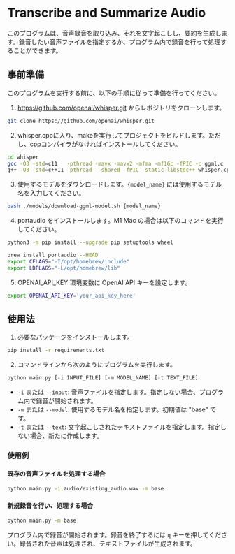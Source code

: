 
# Transcribe and Summarize Audio

このプログラムは、音声録音を取り込み、それを文字起こしし、要約を生成します。録音したい音声ファイルを指定するか、プログラム内で録音を行って処理することができます。

## 事前準備

このプログラムを実行する前に、以下の手順に従って準備を行ってください。

1. https://github.com/openai/whisper.git からレポジトリをクローンします。
```bash
git clone https://github.com/openai/whisper.git
```

2. whisper.cppに入り、makeを実行してプロジェクトをビルドします。ただし、cppコンパイラがなければインストールしてください。
```bash
cd whisper
gcc -O3 -std=c11   -pthread -mavx -mavx2 -mfma -mf16c -fPIC -c ggml.c
g++ -O3 -std=c++11 -pthread --shared -fPIC -static-libstdc++ whisper.cpp ggml.o -o libwhisper.so
```

3. 使用するモデルをダウンロードします。`{model_name}` には使用するモデル名を入力してください。
```bash
bash ./models/download-ggml-model.sh {model_name}
```

4. portaudio をインストールします。M1 Mac の場合は以下のコマンドを実行してください。

```bash
python3 -m pip install --upgrade pip setuptools wheel

brew install portaudio --HEAD
export CFLAGS="-I/opt/homebrew/include"
export LDFLAGS="-L/opt/homebrew/lib"
```

5. OPENAI_API_KEY 環境変数に OpenAI API キーを設定します。
```bash
export OPENAI_API_KEY='your_api_key_here'
```

## 使用法

1. 必要なパッケージをインストールします。
```bash
pip install -r requirements.txt
```

2. コマンドラインから次のようにプログラムを実行します。
```bash
python main.py [-i INPUT_FILE] [-m MODEL_NAME] [-t TEXT_FILE]
```
- `-i` または `--input`: 音声ファイルを指定します。指定しない場合、プログラム内で録音が開始されます。
- `-m` または `--model`: 使用するモデル名を指定します。初期値は "base" です。
- `-t` または `--text`: 文字起こしされたテキストファイルを指定します。指定しない場合、新たに作成します。

### 使用例

#### 既存の音声ファイルを処理する場合

```bash
python main.py -i audio/existing_audio.wav -m base
```

#### 新規録音を行い、処理する場合

```bash
python main.py -m base
```

プログラム内で録音が開始されます。録音を終了するには `q` キーを押してください。録音された音声は処理され、テキストファイルが生成されます。